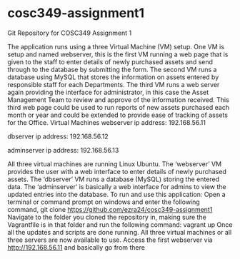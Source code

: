 # cosc349-assignment1
Git Repository for COSC349 Assignment 1

The application runs using a three Virtual Machine (VM) setup. One VM is setup and named webserver, this is the first VM running a web page that is given to the staff to enter details of newly purchased assets and send through to the database by submitting the form. The second VM runs a database using MySQL that stores the information on assets entered by responsible staff for each Departments. The third VM runs a web server again providing the interface for administrator, in this case the Asset Management Team to review and approve of the information received. This third web page could be used to run reports of new assets purchased each month or year and could be extended to provide ease of tracking of assets for the Office.
Virtual Machines
webserver
ip address: 192.168.56.11

dbserver
ip address: 192.168.56.12

adminserver
ip address: 192.168.56.13

All three virtual machines are running Linux Ubuntu. The ‘webserver’ VM provides the user with a web interface to enter details of newly purchased assets. The ‘dbserver’ VM runs a database (MySQL) storing the entered data. The ‘adminserver’ is basically a web interface for admins to view the updated entries into the database.
To run and use this application:
Open a terminal or command prompt on windows and enter the following command,
git clone https://github.com/ezra24/cosc349-assignment1
Navigate to the folder you cloned the repository in, making sure the Vagrantfile is in that folder and run the following command:
vagrant up
Once all the updates and scripts are done running. All three virtual machines or all three servers are now available to use. Access the first webserver via http://192.168.56.11 and basically go from there

